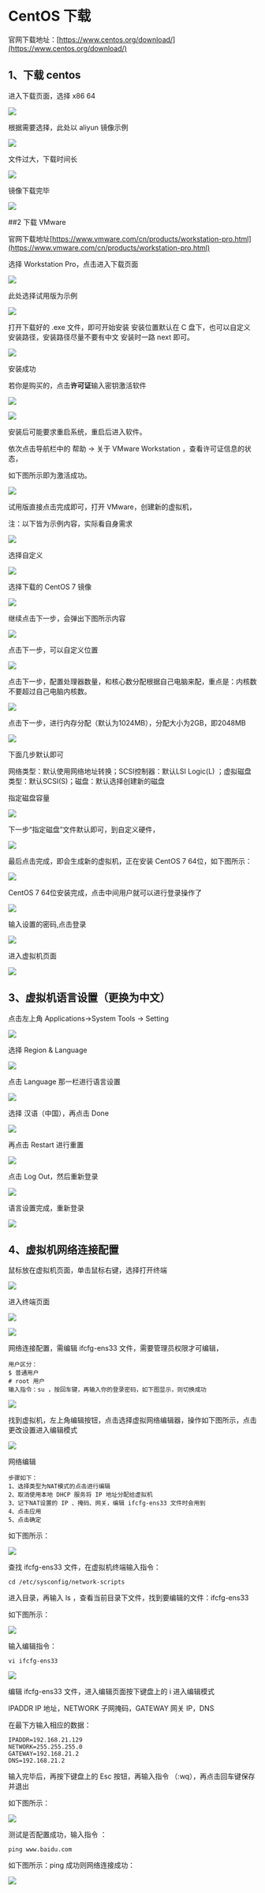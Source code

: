 # CentOS 下载

官网下载地址：[https://www.centos.org/download/](https://www.centos.org/download/)

## 1、下载 centos

进入下载页面，选择 x86 64

![](linux_img/img.png)

根据需要选择，此处以 aliyun 镜像示例

![](linux_img/img_1.png)

文件过大，下载时间长

![](linux_img/img_11111.png)

镜像下载完毕

![](linux_img/img_2.png)

##2 下载 VMware 

官网下载地址[https://www.vmware.com/cn/products/workstation-pro.html](https://www.vmware.com/cn/products/workstation-pro.html)

选择 Workstation Pro，点击进入下载页面

![](linux_img/img_3.png)

此处选择试用版为示例

![](linux_img/img_4.png)

打开下载好的 .exe 文件，即可开始安装
        安装位置默认在 C 盘下，也可以自定义安装路径，安装路径尽量不要有中文
        安装时一路 next 即可。

![](linux_img/img_5.png)

安装成功

若你是购买的，点击**许可证**输入密钥激活软件

![](linux_img/img_6.png)

![](linux_img/img_7.png)

安装后可能要求重启系统，重启后进入软件。

依次点击导航栏中的 帮助 -> 关于 VMware Workstation ，查看许可证信息的状态，
        
如下图所示即为激活成功。

![](linux_img/img_8.png)

试用版直接点击完成即可，打开 VMware，创建新的虚拟机，
        
注：以下皆为示例内容，实际看自身需求

![](linux_img/img_9.png)

选择自定义

![](linux_img/img_10.png)

选择下载的 CentOS 7 镜像

![](linux_img/img_11.png)
    
继续点击下一步，会弹出下图所示内容

![](linux_img/img_12.png)

点击下一步，可以自定义位置

![](linux_img/img_13.png)

点击下一步，配置处理器数量，和核心数分配根据自己电脑来配，重点是：内核数不要超过自己电脑内核数。

![](linux_img/img_14.png)

点击下一步，进行内存分配（默认为1024MB），分配大小为2GB，即2048MB

![](linux_img/img_15.png)

下面几步默认即可

网络类型：默认使用网络地址转换；SCSI控制器：默认LSI Logic(L) ；虚拟磁盘类型：默认SCSI(S)；磁盘：默认选择创建新的磁盘 

指定磁盘容量    

![](linux_img/img_16.png)

下一步“指定磁盘”文件默认即可，到自定义硬件，

![](linux_img/img_17.png)

 最后点击完成，即会生成新的虚拟机，正在安装 CentOS 7 64位，如下图所示：

![](linux_img/img_18.png)

CentOS 7 64位安装完成，点击中间用户就可以进行登录操作了

![](linux_img/img_19.png)

输入设置的密码,点击登录

![](bt_img/img_12.png)

进入虚拟机页面

![](bt_img/img_13.png)

## 3、虚拟机语言设置（更换为中文）

点击左上角 Applications->System Tools -> Setting

![](bt_img/img_14.png)

选择 Region & Language

![](bt_img/img_15.png)

点击 Language 那一栏进行语言设置

![](bt_img/img_16.png)

选择 汉语（中国），再点击 Done

![](bt_img/img_17.png)

再点击 Restart 进行重置

![](bt_img/img_18.png)

点击 Log Out，然后重新登录

![](bt_img/img_19.png)

语言设置完成，重新登录

![](bt_img/img_20.png)

## 4、虚拟机网络连接配置

鼠标放在虚拟机页面，单击鼠标右键，选择打开终端

![](bt_img/img_21.png)

进入终端页面

![](bt_img/img_22.png)

![](bt_img/img_23.png)

网络连接配置，需编辑 ifcfg-ens33 文件，需要管理员权限才可编辑，

    用户区分：
    $ 普通用户
    # root 用户
    输入指令：su ，按回车键，再输入你的登录密码，如下图显示，则切换成功

![](bt_img/img_24.png)

找到虚拟机，左上角编辑按钮，点击选择虚拟网络编辑器，操作如下图所示，点击更改设置进入编辑模式

![](bt_img/img_25.png)

网络编辑

    步骤如下：
    1、选择类型为NAT模式的点击进行编辑
    2、取消使用本地 DHCP 服务将 IP 地址分配给虚拟机
    3、记下NAT设置的 IP 、掩码、网关，编辑 ifcfg-ens33 文件时会用到
    4、点击应用
    5、点击确定

如下图所示：

![](bt_img/img_26.png)

查找 ifcfg-ens33 文件，在虚拟机终端输入指令：

    cd /etc/sysconfig/network-scripts 

进入目录，再输入 ls ，查看当前目录下文件，找到要编辑的文件：ifcfg-ens33
    
如下图所示：

![](bt_img/img_27.png)

输入编辑指令：

    vi ifcfg-ens33

![](bt_img/img_28.png)

编辑 ifcfg-ens33 文件，进入编辑页面按下键盘上的 i 进入编辑模式

IPADDR IP 地址，NETWORK 子网掩码，GATEWAY 网关 IP，DNS

在最下方输入相应的数据：

    IPADDR=192.168.21.129
    NETWORK=255.255.255.0
    GATEWAY=192.168.21.2
    DNS=192.168.21.2

输入完毕后，再按下键盘上的 Esc 按钮，再输入指令 （:wq），再点击回车键保存并退出

如下图所示：

![](bt_img/img_29.png)

测试是否配置成功，输入指令 ：

    ping www.baidu.com

如下图所示：ping 成功则网络连接成功：

![](bt_img/img_30.png)

